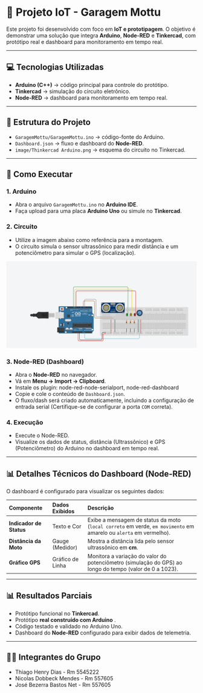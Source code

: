 # 🚗 Projeto IoT - Garagem Mottu

Este projeto foi desenvolvido com foco em **IoT e prototipagem**. O objetivo é demonstrar uma solução que integra **Arduino**, **Node-RED** e **Tinkercad**, com protótipo real e dashboard para monitoramento em tempo real.

---

## 💻 Tecnologias Utilizadas
- **Arduino (C++)** → código principal para controle do protótipo.
- **Tinkercad** → simulação do circuito eletrônico.
- **Node-RED** → dashboard para monitoramento em tempo real.

---

## 📂 Estrutura do Projeto
- `GaragemMottu/GaragemMottu.ino` → código-fonte do Arduino.
- `Dashboard.json` → fluxo e dashboard do **Node-RED**.
- `image/Thinkercad Arduino.png` → esquema do circuito no Tinkercad.

---

## 🚀 Como Executar

### 1. Arduino
- Abra o arquivo `GaragemMottu.ino` no **Arduino IDE**.
- Faça upload para uma placa **Arduino Uno** ou simule no **Tinkercad**.

### 2. Circuito
- Utilize a imagem abaixo como referência para a montagem.
- O circuito simula o sensor ultrassônico para medir distância e um potenciômetro para simular o GPS (localização).

![Esquema do Circuito no Tinkercad: Arduino, Sensor Ultrassônico e LEDs](Image/Arduino.png)
 
### 3. Node-RED (Dashboard)
- Abra o **Node-RED** no navegador.
- Vá em **Menu → Import → Clipboard**.
- Instale os plugin: node-red-node-serialport, node-red-dashboard
- Copie e cole o conteúdo de `Dashboard.json`.
- O fluxo/dash será criado automaticamente, incluindo a configuração de entrada serial (Certifique-se de configurar a porta `COM` correta).

### 4. Execução
- Execute o Node-RED.
- Visualize os dados de status, distância (Ultrassônico) e GPS (Potenciômetro) do Arduino no dashboard em tempo real.

---

## 📊 Detalhes Técnicos do Dashboard (Node-RED)

O dashboard é configurado para visualizar os seguintes dados:

| Componente | Dados Exibidos | Descrição |
| :--- | :--- | :--- |
| **Indicador de Status** | Texto e Cor | Exibe a mensagem de status da moto (`local correto` em verde, `em movimento` em amarelo ou `alerta` em vermelho). |
| **Distância da Moto** | Gauge (Medidor) | Mostra a distância lida pelo sensor ultrassônico em **cm**. |
| **Gráfico GPS** | Gráfico de Linha | Monitora a variação do valor do potenciômetro (simulação do GPS) ao longo do tempo (valor de 0 a 1023). |

---

## 📊 Resultados Parciais
- Protótipo funcional no **Tinkercad**.
- Protótipo **real construído com Arduino** .
- Código testado e validado no Arduino Uno.
- Dashboard do **Node-RED** configurado para exibir dados de telemetria.

---

## 👨‍💻 Integrantes do Grupo
- Thiago Henry Dias - Rm 5545222
- Nicolas Dobbeck Mendes - Rm 557605
- José Bezerra Bastos Net - Rm 557605
